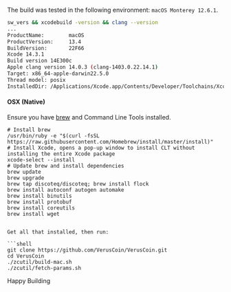 The build was tested in the following environment: `macOS Monterey 12.6.1`.

```bash
sw_vers && xcodebuild -version && clang --version
...
ProductName:		macOS
ProductVersion:		13.4
BuildVersion:		22F66
Xcode 14.3.1
Build version 14E300c
Apple clang version 14.0.3 (clang-1403.0.22.14.1)
Target: x86_64-apple-darwin22.5.0
Thread model: posix
InstalledDir: /Applications/Xcode.app/Contents/Developer/Toolchains/XcodeDefault.xctoolchain/usr/bin
```

#### OSX (Native)
Ensure you have [brew](https://brew.sh) and Command Line Tools installed.
```shell
# Install brew
/usr/bin/ruby -e "$(curl -fsSL https://raw.githubusercontent.com/Homebrew/install/master/install)"
# Install Xcode, opens a pop-up window to install CLT without installing the entire Xcode package
xcode-select --install 
# Update brew and install dependencies
brew update
brew upgrade
brew tap discoteq/discoteq; brew install flock
brew install autoconf autogen automake
brew install binutils
brew install protobuf
brew install coreutils
brew install wget


Get all that installed, then run:

```shell
git clone https://github.com/VerusCoin/VerusCoin.git
cd VerusCoin
./zcutil/build-mac.sh
./zcutil/fetch-params.sh
```

Happy Building
